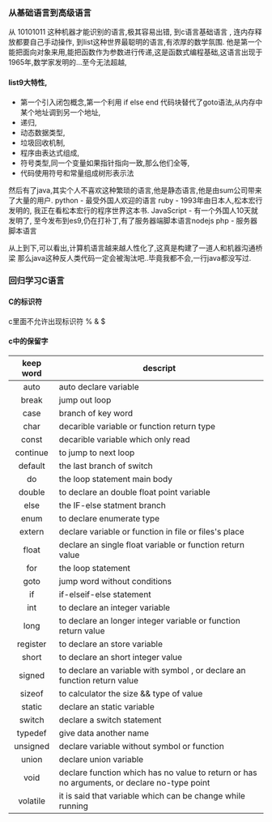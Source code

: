 ### 从基础语言到高级语言
从 10101011 这种机器才能识别的语言,极其容易出错,
到c语言基础语言 , 连内存释放都要自己手动操作,
到list这种世界最聪明的语言,有浓厚的数学氛围. 他是第一个能把面向对象来用,能把函数作为参数进行传递,这是函数式编程基础,这语言出现于1965年,数学家发明的...至今无法超越,

#### list9大特性,
- 第一个引入闭包概念,第一个利用 if else end 代码块替代了goto语法,从内存中某个地址调到另一个地址,
- 递归,
- 动态数据类型,
- 垃圾回收机制,
- 程序由表达式组成,
- 符号类型,同一个变量如果指针指向一致,那么他们全等,
- 代码使用符号和常量组成树形表示法

然后有了java,其实个人不喜欢这种繁琐的语言,他是静态语言,他是由sum公司带来了大量的用户.
python - 最受外国人欢迎的语言
ruby - 1993年由日本人,松本宏行发明的, 我正在看松本宏行的程序世界这本书.
JavaScript - 有一个外国人10天就发明了,  至今发布到es9,仍在打补丁,有了服务器端脚本语言nodejs
php - 服务器脚本语言

从上到下,可以看出,计算机语言越来越人性化了,这真是构建了一道人和机器沟通桥梁
那么java这种反人类代码一定会被淘汰吧..毕竟我都不会,一行java都没写过.



### 回归学习C语言

#### C的标识符
c里面不允许出现标识符 % & $

#### c中的保留字
| keep word | descript |
|:-:| - |
| auto | auto declare variable |
| break | jump out loop |
| case | branch of key word |
| char | decarible variable or function return type |
| const | decarible variable which only read |
| continue | to jump to next loop |
| default | the last branch of switch |
| do | the loop statement main body |
| double | to declare an double float point variable |
| else | the IF-else statment branch |
| enum | to declare enumerate type |
| extern | declare variable or function in file or files's place |
| float | declare an single float variable or function return value |
| for | the loop statement |
| goto | jump word without conditions |
| if | if-elseif-else statement |
| int | to declare an integer variable |
| long | to declare an longer integer variable or function return value |
| register | to declare an store variable |
| short | to declare an short integer value |
| signed | to declare an variable with symbol , or declare an function return value |
| sizeof | to calculator the size && type of value |
| static | declare an static variable |
| switch | declare a switch statement |
| typedef | give data another name |
| unsigned | declare variable without symbol or function |
| union | declare union variable |
| void | declare function which has no value to return or has no arguments, or declare no-type point |
| volatile | it is said that variable which can be change while running |